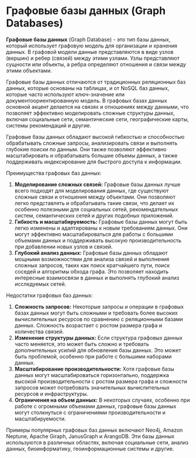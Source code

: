 # Графовые базы данных (Graph Databases)

**Графовые базы данных** (Graph Database) - это тип базы данных, который использует графовую модель для организации и хранения данных. В графовой модели данные представляются в виде узлов (вершин) и ребер (связей) между этими узлами. Узлы представляют сущности или объекты, а ребра определяют отношения и связи между этими объектами.

Графовые базы данных отличаются от традиционных реляционных баз данных, которые основаны на таблицах, и от NoSQL баз данных, которые часто используют ключ-значение или документоориентированную модель. В графовых базах данных основной акцент делается на связях и отношениях между данными, что позволяет эффективно моделировать сложные структуры данных, включая социальные сети, семантические сети, географические карты, системы рекомендаций и другие.

Графовые базы данных обладают высокой гибкостью и способностью обрабатывать сложные запросы, анализировать связи и выполнять глубокие поиски по данным. Они также позволяют эффективно масштабировать и обрабатывать большие объемы данных, а также поддерживать индексирование для быстрого доступа к информации.

Преимущества графовых баз данных:

1. **Моделирование сложных связей:** Графовые базы данных лучше всего подходят для моделирования данных, где существуют сложные связи и отношения между объектами. Они позволяют легко представлять и обрабатывать такие связи, что делает их особенно полезными для социальных сетей, рекомендательных систем, семантических сетей и других подобных приложений.
2. **Гибкость и масштабируемость:** Графовые базы данных могут быть легко изменены и адаптированы к новым требованиям данных. Они могут эффективно масштабироваться для работы с большими объемами данных и поддерживать высокую производительность при добавлении новых узлов и связей.
3. **Глубокий анализ данных:** Графовые базы данных обладают мощными возможностями для анализа связей и выполнения сложных запросов, таких как поиск кратчайшего пути, поиск соседей и алгоритмы обхода графа. Это позволяет находить интересные взаимосвязи в данных и выполнять глубокий анализ исследуемых сетей.

Недостатки графовых баз данных:

1. **Сложность запросов:** Некоторые запросы и операции в графовых базах данных могут быть сложными и требовать более высоких вычислительных ресурсов по сравнению с реляционными базами данных. Сложность возрастает с ростом размера графа и количества связей.
2. **Изменение структуры данных:** Если структура графовых данных часто меняется, это может быть сложно и требовать дополнительных усилий для обновления базы данных. Это может быть проблемой, особенно при работе с большими наборами данных.
3. **Масштабирование производительности:** Хотя графовые базы данных могут масштабироваться горизонтально, поддержка высокой производительности с ростом размера графа и сложности запросов может потребовать значительных вычислительных ресурсов и инфраструктуры.
4. **Ограничения на объем данных:** В некоторых случаях, особенно при работе с огромными объемами данных, графовые базы данных могут столкнуться с ограничениями производительности и масштабируемости.

Примеры популярных графовых баз данных включают Neo4j, Amazon Neptune, Apache Giraph, JanusGraph и ArangoDB. Эти базы данных используются в различных областях, включая социальные сети, анализ данных, биоинформатику, геоинформационные системы и другие.

